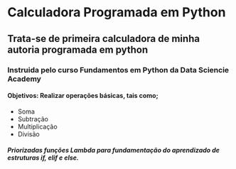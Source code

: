 # Calculadora Programada em Python

## Trata-se de primeira calculadora de minha autoria programada em python

### Instruida pelo curso Fundamentos em Python da Data Sciencie Academy

#### Objetivos:  Realizar operações básicas, tais como;

 - Soma
 - Subtração
 - Multiplicação
 - Divisão

##### Priorizadas funções Lambda para fundamentação do aprendizado de estruturas if, elif e else.

